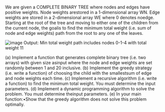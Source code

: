 We are given a COMPLETE BINARY TREE where nodes and edges have positive weights.  Node weights arestored in a 1-dimensional array WN. Edge weights are stored in a 2-dimensional array WE where 0 denotes noedge.  Starting at the root of the tree and moving to either one of the children from the current node, the goalis to find the minimum total weight (i.e.  sum of node and edge weights) path from the root to any one of the leaves.

![image](https://user-images.githubusercontent.com/86426656/215290049-3a1c3676-529e-4f3c-9196-cd38e4c5085c.png)
Output: Min total weight path includes nodes 0-1-4 with total weight 11

(a) Implement a function that generates complete binary tree (i.e.  two arrays) with given size asinput where the node and edge weights are set randomly between 1 and 20 inclusive.
(b) Implement the greedy strategy (i.e.  write a function) of choosing the child with the smallestsum of edge and node weights each time.
(c) Implement  a  recursive  algorithm  (i.e.   write  a  function)  to  find  the  minimum  total  weight. You must determine the input parameters.
(d) Implement a dynamic programming algorithm to solve the problem.  You must determine theinput parameters.
(e) In your main function:•Show that the greedy algorithm does not solve this problem optimally.

